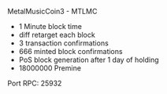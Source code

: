 
MetalMusicCoin3 - MTLMC

- 1 Minute block time
- diff retarget each block
- 3 transaction confirmations
- 666 minted block confirmations
- PoS block generation after 1 day of holding
- 18000000 Premine

Port RPC:		25932

